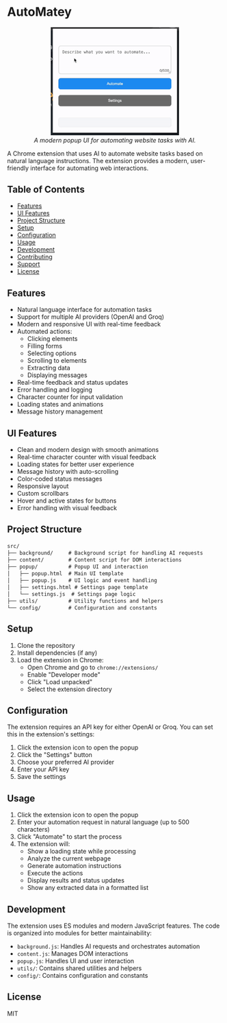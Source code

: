 # AutoMatey

<div align="center">
  <img src="assets/demo.gif" alt="AutoMatey Screenshot" width="300"/>
  <br/>
  <em>A modern popup UI for automating website tasks with AI.</em>
</div>

A Chrome extension that uses AI to automate website tasks based on natural language instructions. The extension provides a modern, user-friendly interface for automating web interactions.

## Table of Contents

- [Features](#features)
- [UI Features](#ui-features)
- [Project Structure](#project-structure)
- [Setup](#setup)
- [Configuration](#configuration)
- [Usage](#usage)
- [Development](#development)
- [Contributing](#contributing)
- [Support](#support)
- [License](#license)

## Features

- Natural language interface for automation tasks
- Support for multiple AI providers (OpenAI and Groq)
- Modern and responsive UI with real-time feedback
- Automated actions:
  - Clicking elements
  - Filling forms
  - Selecting options
  - Scrolling to elements
  - Extracting data
  - Displaying messages
- Real-time feedback and status updates
- Error handling and logging
- Character counter for input validation
- Loading states and animations
- Message history management

## UI Features

- Clean and modern design with smooth animations
- Real-time character counter with visual feedback
- Loading states for better user experience
- Message history with auto-scrolling
- Color-coded status messages
- Responsive layout
- Custom scrollbars
- Hover and active states for buttons
- Error handling with visual feedback

## Project Structure

```
src/
├── background/     # Background script for handling AI requests
├── content/        # Content script for DOM interactions
├── popup/          # Popup UI and interaction
│   ├── popup.html  # Main UI template
│   ├── popup.js    # UI logic and event handling
│   ├── settings.html # Settings page template
│   └── settings.js  # Settings page logic
├── utils/          # Utility functions and helpers
└── config/         # Configuration and constants
```

## Setup

1. Clone the repository
2. Install dependencies (if any)
3. Load the extension in Chrome:
   - Open Chrome and go to `chrome://extensions/`
   - Enable "Developer mode"
   - Click "Load unpacked"
   - Select the extension directory

## Configuration

The extension requires an API key for either OpenAI or Groq. You can set this in the extension's settings:

1. Click the extension icon to open the popup
2. Click the "Settings" button
3. Choose your preferred AI provider
4. Enter your API key
5. Save the settings

## Usage

1. Click the extension icon to open the popup
2. Enter your automation request in natural language (up to 500 characters)
3. Click "Automate" to start the process
4. The extension will:
   - Show a loading state while processing
   - Analyze the current webpage
   - Generate automation instructions
   - Execute the actions
   - Display results and status updates
   - Show any extracted data in a formatted list

## Development

The extension uses ES modules and modern JavaScript features. The code is organized into modules for better maintainability:

- `background.js`: Handles AI requests and orchestrates automation
- `content.js`: Manages DOM interactions
- `popup.js`: Handles UI and user interaction
- `utils/`: Contains shared utilities and helpers
- `config/`: Contains configuration and constants

## License

MIT 